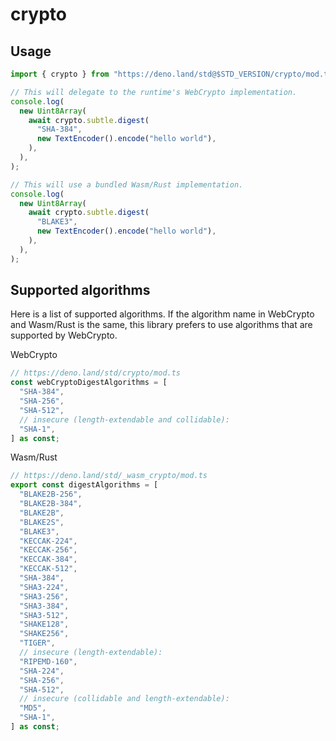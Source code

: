 # crypto

## Usage

```typescript
import { crypto } from "https://deno.land/std@$STD_VERSION/crypto/mod.ts";

// This will delegate to the runtime's WebCrypto implementation.
console.log(
  new Uint8Array(
    await crypto.subtle.digest(
      "SHA-384",
      new TextEncoder().encode("hello world"),
    ),
  ),
);

// This will use a bundled Wasm/Rust implementation.
console.log(
  new Uint8Array(
    await crypto.subtle.digest(
      "BLAKE3",
      new TextEncoder().encode("hello world"),
    ),
  ),
);
```

## Supported algorithms

Here is a list of supported algorithms. If the algorithm name in WebCrypto and
Wasm/Rust is the same, this library prefers to use algorithms that are supported
by WebCrypto.

WebCrypto

```ts
// https://deno.land/std/crypto/mod.ts
const webCryptoDigestAlgorithms = [
  "SHA-384",
  "SHA-256",
  "SHA-512",
  // insecure (length-extendable and collidable):
  "SHA-1",
] as const;
```

Wasm/Rust

```ts
// https://deno.land/std/_wasm_crypto/mod.ts
export const digestAlgorithms = [
  "BLAKE2B-256",
  "BLAKE2B-384",
  "BLAKE2B",
  "BLAKE2S",
  "BLAKE3",
  "KECCAK-224",
  "KECCAK-256",
  "KECCAK-384",
  "KECCAK-512",
  "SHA-384",
  "SHA3-224",
  "SHA3-256",
  "SHA3-384",
  "SHA3-512",
  "SHAKE128",
  "SHAKE256",
  "TIGER",
  // insecure (length-extendable):
  "RIPEMD-160",
  "SHA-224",
  "SHA-256",
  "SHA-512",
  // insecure (collidable and length-extendable):
  "MD5",
  "SHA-1",
] as const;
```
